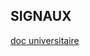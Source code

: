 ## SIGNAUX
[doc universitaire](https://sites.uclouvain.be/SystInfo/notes/Theorie/html/Fichiers/fichiers-signaux.html)